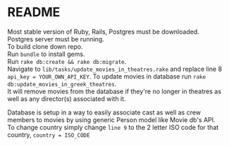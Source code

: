 # README

Most stable version of Ruby, Rails, Postgres must be downloaded. <br />
Postgres server must be running. <br />
To build clone down repo. <br />
Run `bundle` to install gems. <br />
Run `rake db:create && rake db:migrate`. <br />
Navigate to `lib/tasks/update_movies_in_theatres.rake` and replace line 8 `api_key = YOUR_OWN_API_KEY`.
To update movies in database run `rake db:update_movies_in_greek_theatres`. <br />
It will remove movies from the database if they're no longer in theatres as well as any director(s) associated with it. <br />


Database is setup in a way to easily associate cast as well as crew members to movies by using generic Person model like Movie db's API. <br />
To change country simply change `line 9` to the 2 letter ISO code for that country, `country = ISO_CODE` </br>

